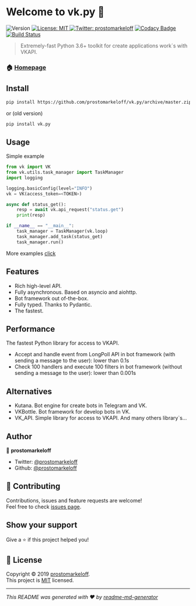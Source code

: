 # Welcome to vk.py 👋

![Version](https://img.shields.io/badge/version-0.1.0-blue.svg?cacheSeconds=2592000) [ ![License: MIT](https://img.shields.io/badge/License-MIT-yellow.svg) ](https://github.com/prostomarkeloff/vk.py/blob/master/LICENSE) [![Twitter: prostomarkeloff](https://img.shields.io/twitter/follow/prostomarkeloff.svg?style=social)](https://twitter.com/prostomarkeloff)
[![Codacy Badge](https://api.codacy.com/project/badge/Grade/cac2f27aab0a41f993660a525c054bb5)](https://app.codacy.com/app/prostomarkeloff/vk.py?utm_source=github.com&utm_medium=referral&utm_content=prostomarkeloff/vk.py&utm_campaign=Badge_Grade_Dashboard)
[![Build Status](https://travis-ci.org/prostomarkeloff/vk.py.svg?branch=master)](https://travis-ci.org/prostomarkeloff/vk.py)

> Extremely-fast Python 3.6+ toolkit for create applications work`s with VKAPI.



### 🏠 [Homepage](github.com/prostomarkeloff/vk.py)


## Install

```sh
pip install https://github.com/prostomarkeloff/vk.py/archive/master.zip --upgrade
```

or (old version)

```sh
pip install vk.py
```

## Usage

Simple example
```python
from vk import VK
from vk.utils.task_manager import TaskManager
import logging

logging.basicConfig(level="INFO")
vk = VK(access_token=<TOKEN>)

async def status_get():
    resp = await vk.api_request("status.get")
    print(resp)

if __name__ == "__main__":
    task_manager = TaskManager(vk.loop)
    task_manager.add_task(status_get)
    task_manager.run()

```

More examples [click](./examples)

## Features

- Rich high-level API.
- Fully asynchronous. Based on asyncio and aiohttp.
- Bot framework out of-the-box.
- Fully typed. Thanks to Pydantic.
- The fastest.


## Performance
The fastest Python library for access to VKAPI.

- Accept and handle event from LongPoll API in bot framework (with sending a message to the user): lower than 0.1s 
- Check 100 handlers and execute 100 filters in bot framework (without sending a message to the user): lower than 0.001s

## Alternatives

- Kutana. Bot engine for create bots in Telegram and VK.
- VKBottle. Bot framework for develop bots in VK.
- VK_API. Simple library for access to VKAPI.
And many others library`s...

## Author

👤 **prostomarkeloff**

* Twitter: [@prostomarkeloff](https://twitter.com/prostomarkeloff)
* Github: [@prostomarkeloff](https://github.com/prostomarkeloff)

## 🤝 Contributing

Contributions, issues and feature requests are welcome!<br />Feel free to check [issues page](https://github.com/prostomarkeloff/vk.py/issues).

## Show your support

Give a ⭐️ if this project helped you!

## 📝 License

Copyright © 2019 [prostomarkeloff](https://github.com/prostomarkeloff).<br />
This project is [MIT](https://github.com/prostomarkeloff/vk.py/blob/master/LICENSE) licensed.

***
_This README was generated with ❤️ by [readme-md-generator](https://github.com/kefranabg/readme-md-generator)_
